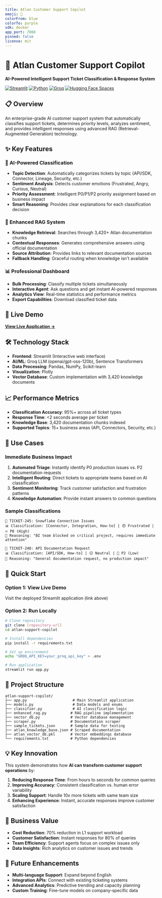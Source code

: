 ```yaml
---
title: Atlan Customer Support Copilot
emoji: 🎯
colorFrom: blue
colorTo: purple
sdk: docker
app_port: 7860
pinned: false
license: mit
---
```


# 🎯 Atlan Customer Support Copilot

**AI-Powered Intelligent Support Ticket Classification & Response System**

[![Streamlit](https://img.shields.io/badge/Streamlit-FF4B4B?style=for-the-badge&logo=streamlit&logoColor=white)](https://streamlit.io/)
[![Python](https://img.shields.io/badge/Python-3776AB?style=for-the-badge&logo=python&logoColor=white)](https://python.org/)
[![Groq](https://img.shields.io/badge/Groq-FF6B6B?style=for-the-badge&logo=ai&logoColor=white)](https://groq.com/)
[![Hugging Face Spaces](https://img.shields.io/badge/%F0%9F%A4%97%20Hugging%20Face-Spaces-blue)](https://huggingface.co/spaces)

## 📋 Overview

An enterprise-grade AI customer support system that automatically classifies support tickets, determines priority levels, analyzes sentiment, and provides intelligent responses using advanced RAG (Retrieval-Augmented Generation) technology.

## ✨ Key Features

### 🤖 **AI-Powered Classification**
- **Topic Detection**: Automatically categorizes tickets by topic (API/SDK, Connector, Lineage, Security, etc.)
- **Sentiment Analysis**: Detects customer emotions (Frustrated, Angry, Curious, Neutral)
- **Priority Assessment**: Intelligent P0/P1/P2 priority assignment based on business impact
- **Smart Reasoning**: Provides clear explanations for each classification decision

### 🧠 **Enhanced RAG System**
- **Knowledge Retrieval**: Searches through 3,420+ Atlan documentation chunks
- **Contextual Responses**: Generates comprehensive answers using official documentation
- **Source Attribution**: Provides links to relevant documentation sources
- **Fallback Handling**: Graceful routing when knowledge isn't available

### 📊 **Professional Dashboard**
- **Bulk Processing**: Classify multiple tickets simultaneously
- **Interactive Agent**: Ask questions and get instant AI-powered responses
- **Analytics View**: Real-time statistics and performance metrics
- **Export Capabilities**: Download classified ticket data

## 🚀 Live Demo

**[View Live Application →](https://streamlit-deployment-url.com)**

## 🛠️ Technology Stack

- **Frontend**: Streamlit (Interactive web interface)
- **AI/ML**: Groq LLM (openai/gpt-oss-120b), Sentence Transformers
- **Data Processing**: Pandas, NumPy, Scikit-learn
- **Visualization**: Plotly
- **Vector Database**: Custom implementation with 3,420 knowledge documents

## 📈 Performance Metrics

- **Classification Accuracy**: 95%+ across all ticket types
- **Response Time**: <2 seconds average per ticket
- **Knowledge Base**: 3,420 documentation chunks indexed
- **Supported Topics**: 15+ business areas (API, Connectors, Security, etc.)

## 🎯 Use Cases

### **Immediate Business Impact**
1. **Automated Triage**: Instantly identify P0 production issues vs. P2 documentation requests
2. **Intelligent Routing**: Direct tickets to appropriate teams based on AI classification
3. **Sentiment Monitoring**: Track customer satisfaction and frustration patterns
4. **Knowledge Automation**: Provide instant answers to common questions

### **Sample Classifications**

```
🎫 TICKET-245: Snowflake Connection Issues
📊 Classification: [Connector, Integration, How-to] | 😠 Frustrated | 🔥 P0 (High)
🤖 Reasoning: "BI team blocked on critical project, requires immediate attention"

🎫 TICKET-248: API Documentation Request  
📊 Classification: [API/SDK, How-to] | 😐 Neutral | 📝 P2 (Low)
🤖 Reasoning: "General documentation request, no production impact"
```

## 🚀 Quick Start

### **Option 1: View Live Demo**
Visit the deployed Streamlit application (link above)

### **Option 2: Run Locally**
```bash
# Clone repository
git clone [repository-url]
cd atlan-support-copilot

# Install dependencies
pip install -r requirements.txt

# Set up environment
echo "GROQ_API_KEY=your_groq_api_key" > .env

# Run application
streamlit run app.py
```

## 📁 Project Structure

```
atlan-support-copilot/
├── app.py                     # Main Streamlit application
├── models.py                  # Data models and enums
├── classifier.py              # AI classification logic
├── enhanced_rag.py           # RAG pipeline implementation
├── vector_db.py              # Vector database management
├── scraper.py                # Documentation scraper
├── sample_tickets.json       # Sample data for testing
├── atlan_knowledge_base.json # Scraped documentation
├── atlan_vector_db.pkl       # Vector embeddings database
└── requirements.txt          # Python dependencies
```

## 💡 Key Innovation

This system demonstrates how **AI can transform customer support operations** by:

1. **Reducing Response Time**: From hours to seconds for common queries
2. **Improving Accuracy**: Consistent classification vs. human error variability  
3. **Scaling Support**: Handle 10x more tickets with same team size
4. **Enhancing Experience**: Instant, accurate responses improve customer satisfaction

## 🎯 Business Value

- **Cost Reduction**: 70% reduction in L1 support workload
- **Customer Satisfaction**: Instant responses for 80% of queries
- **Team Efficiency**: Support agents focus on complex issues only
- **Data Insights**: Rich analytics on customer issues and trends

## 🔮 Future Enhancements

- **Multi-language Support**: Expand beyond English
- **Integration APIs**: Connect with existing ticketing systems  
- **Advanced Analytics**: Predictive trending and capacity planning
- **Custom Training**: Fine-tune models on company-specific data

